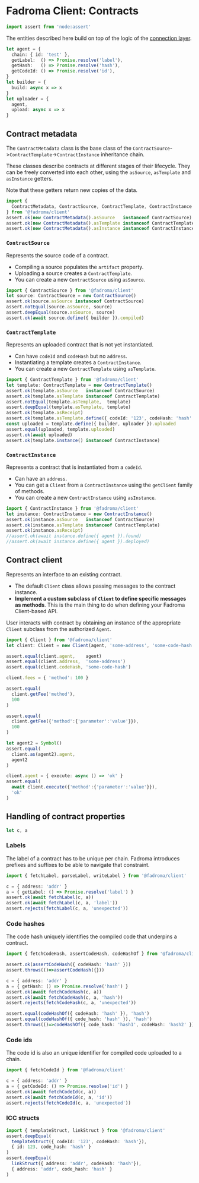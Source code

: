 # Fadroma Client: Contracts

```typescript
import assert from 'node:assert'
```

The entities described here build on top of the logic
of the [connection layer](./client-connect.spec.ts.md).

```typescript
let agent = {
  chain: { id: 'test' },
  getLabel:  () => Promise.resolve('label'),
  getHash:   () => Promise.resolve('hash'),
  getCodeId: () => Promise.resolve('id'),
}
let builder = {
  build: async x => x
}
let uploader = {
  agent,
  upload: async x => x
}
```

## Contract metadata

The `ContractMetadata` class is the base class of the
`ContractSource`->`ContractTemplate`->`ContractInstance` inheritance chain.

These classes describe contracts at different stages of their lifecycle.
They can be freely converted into each other, using the `asSource`, `asTemplate`
and `asInstance` getters.

Note that these getters return new copies of the data.

```typescript
import {
  ContractMetadata, ContractSource, ContractTemplate, ContractInstance
} from '@fadroma/client'
assert.ok(new ContractMetadata().asSource   instanceof ContractSource)
assert.ok(new ContractMetadata().asTemplate instanceof ContractTemplate)
assert.ok(new ContractMetadata().asInstance instanceof ContractInstance)
```

### `ContractSource`

Represents the source code of a contract.
  * Compiling a source populates the `artifact` property.
  * Uploading a source creates a `ContractTemplate`.
  * You can create a new `ContractSource` using `asSource`.

```typescript
import { ContractSource } from '@fadroma/client'
let source: ContractSource = new ContractSource()
assert.ok(source.asSource instanceof ContractSource)
assert.notEqual(source.asSource, source)
assert.deepEqual(source.asSource, source)
assert.ok(await source.define({ builder }).compiled)
```

### `ContractTemplate`

Represents an uploaded contract that is not yet instantiated.
  * Can have `codeId` and `codeHash` but no `address`.
  * Instantiating a template creates a `ContractInstance`.
  * You can create a new `ContractTemplate` using `asTemplate`.

```typescript
import { ContractTemplate } from '@fadroma/client'
let template: ContractTemplate = new ContractTemplate()
assert.ok(template.asSource   instanceof ContractSource)
assert.ok(template.asTemplate instanceof ContractTemplate)
assert.notEqual(template.asTemplate,  template)
assert.deepEqual(template.asTemplate, template)
assert.ok(template.asReceipt)
assert.ok(template.asTemplate.define({ codeId: '123', codeHash: 'hash' }).asInfo)
const uploaded = template.define({ builder, uploader }).uploaded
assert.equal(uploaded, template.uploaded)
assert.ok(await uploaded)
assert.ok(template.instance() instanceof ContractInstance)
```

### `ContractInstance`

Represents a contract that is instantiated from a `codeId`.
  * Can have an `address`.
  * You can get a `Client` from a `ContractInstance` using
    the `getClient` family of methods.
  * You can create a new `ContractInstance` using `asInstance`.

```typescript
import { ContractInstance } from '@fadroma/client'
let instance: ContractInstance = new ContractInstance()
assert.ok(instance.asSource   instanceof ContractSource)
assert.ok(instance.asTemplate instanceof ContractTemplate)
assert.ok(instance.asReceipt)
//assert.ok(await instance.define({ agent }).found)
//assert.ok(await instance.define({ agent }).deployed)
```

## Contract client

Represents an interface to an existing contract.
  * The default `Client` class allows passing messages to the contract instance.
  * **Implement a custom subclass of `Client` to define specific messages as methods**.
    This is the main thing to do when defining your Fadroma Client-based API.

User interacts with contract by obtaining an instance of the
appropriate `Client` subclass from the authorized `Agent`.

```typescript
import { Client } from '@fadroma/client'
let client: Client = new Client(agent, 'some-address', 'some-code-hash')

assert.equal(client.agent,    agent)
assert.equal(client.address,  'some-address')
assert.equal(client.codeHash, 'some-code-hash')

client.fees = { 'method': 100 }

assert.equal(
  client.getFee('method'),
  100
)

assert.equal(
  client.getFee({'method':{'parameter':'value'}}),
  100
)

let agent2 = Symbol()
assert.equal(
  client.as(agent2).agent,
  agent2
)

client.agent = { execute: async () => 'ok' }
assert.equal(
  await client.execute({'method':{'parameter':'value'}}),
  'ok'
)
```

## Handling of contract properties

```typescript
let c, a
```

### Labels

The label of a contract has to be unique per chain.
Fadroma introduces prefixes and suffixes to be able to navigate that constraint.

```typescript
import { fetchLabel, parseLabel, writeLabel } from '@fadroma/client'

c = { address: 'addr' }
a = { getLabel: () => Promise.resolve('label') }
assert.ok(await fetchLabel(c, a))
assert.ok(await fetchLabel(c, a, 'label'))
assert.rejects(fetchLabel(c, a, 'unexpected'))
```

### Code hashes

The code hash uniquely identifies the compiled code that underpins a contract.

```typescript
import { fetchCodeHash, assertCodeHash, codeHashOf } from '@fadroma/client'

assert.ok(assertCodeHash({ codeHash: 'hash' }))
assert.throws(()=>assertCodeHash({}))

c = { address: 'addr' }
a = { getHash: () => Promise.resolve('hash') }
assert.ok(await fetchCodeHash(c, a))
assert.ok(await fetchCodeHash(c, a, 'hash'))
assert.rejects(fetchCodeHash(c, a, 'unexpected'))

assert.equal(codeHashOf({ codeHash: 'hash' }), 'hash')
assert.equal(codeHashOf({ code_hash: 'hash' }), 'hash')
assert.throws(()=>codeHashOf({ code_hash: 'hash1', codeHash: 'hash2' }))
```

### Code ids

The code id is also an unique identifier for compiled code uploaded to a chain.

```typescript
import { fetchCodeId } from '@fadroma/client'

c = { address: 'addr' }
a = { getCodeId: () => Promise.resolve('id') }
assert.ok(await fetchCodeId(c, a))
assert.ok(await fetchCodeId(c, a, 'id'))
assert.rejects(fetchCodeId(c, a, 'unexpected'))
```

### ICC structs

```typescript
import { templateStruct, linkStruct } from '@fadroma/client'
assert.deepEqual(
  templateStruct({ codeId: '123', codeHash: 'hash'}),
  { id: 123, code_hash: 'hash' }
)
assert.deepEqual(
  linkStruct({ address: 'addr', codeHash: 'hash'}),
  { address: 'addr', code_hash: 'hash' }
)
```
